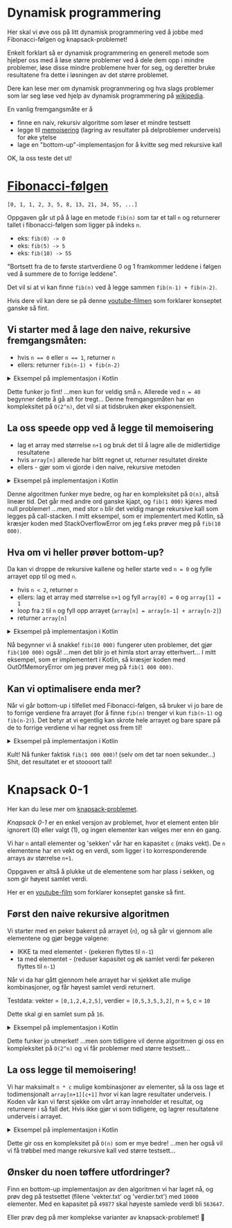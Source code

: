 # Dynamisk programmering

Her skal vi øve oss på litt dynamisk programmering ved å jobbe med Fibonacci-følgen og knapsack-problemet!

Enkelt forklart så er dynamisk programmering en generell metode som hjelper oss med å løse større problemer ved å dele dem opp i mindre problemer,
løse disse mindre problemene hver for seg, og deretter bruke resultatene fra dette i løsningen av det større problemet.

Dere kan lese mer om dynamisk programmering og hva slags problemer som lar seg løse ved hjelp av dynamisk programmering på [wikipedia](https://en.wikipedia.org/wiki/Dynamic_programming).

En vanlig fremgangsmåte er å
- finne en naiv, rekursiv algoritme som løser et mindre testsett
- legge til [memoisering](https://en.wikipedia.org/wiki/Memoization) (lagring av resultater på delproblemer underveis) for øke ytelse
- lage en "bottom-up"-implementasjon for å kvitte seg med rekursive kall

OK, la oss teste det ut!

# [Fibonacci-følgen](https://no.wikipedia.org/wiki/Fibonaccitall)
`[0, 1, 1, 2, 3, 5, 8, 13, 21, 34, 55, ...]`

Oppgaven går ut på å lage en metode `fib(n)` som tar et tall `n` og returnerer tallet i fibonacci-følgen som ligger på indeks `n`.

- eks: `fib(0) -> 0`
- eks: `fib(5) -> 5`
- eks: `fib(10) -> 55`

"Bortsett fra de to første startverdiene 0 og 1 framkommer leddene i følgen ved å summere de to forrige leddene".

Det vil si at vi kan finne `fib(n)` ved å legge sammen `fib(n-1) + fib(n-2)`.

Hvis dere vil kan dere se på denne [youtube-filmen](https://www.youtube.com/watch?v=vYquumk4nWw) som forklarer konseptet ganske så fint.

## Vi starter med å lage den naive, rekursive fremgangsmåten:
- hvis `n == 0` eller `n == 1`, returner `n`
- ellers: returner `fib(n-1) + fib(n-2)`

<details>
  <summary>Eksempel på implementasjon i Kotlin</summary>
    
  ```kotlin
fun fib(n: Int): BigInteger {
    if (n < 2) {
        return n.toBigInteger()
    }
    return fib(n - 1) + fib(n - 2)
}
  ```
  
</details>

Dette funker jo fint!
...men kun for veldig små `n`. Allerede ved `n = 40` begynner dette å gå alt for tregt...
Denne fremgangsmåten har en kompleksitet på `O(2^n)`, det vil si at tidsbruken øker eksponensielt.

## La oss speede opp ved å legge til memoisering

- lag et array med størrelse `n+1` og bruk det til å lagre alle de midlertidige resultatene
- hvis `array[n]` allerede har blitt regnet ut, returner resultatet direkte
- ellers - gjør som vi gjorde i den naive, rekursive metoden

<details>
  <summary>Eksempel på implementasjon i Kotlin</summary>
    
  ```kotlin
val array: Array<BigInteger?> = arrayOfNulls(n + 1)
fun fib(n: Int): BigInteger {
    if (array[n] != null) {
        return array[n]!!
    }
    if (n < 2) {
        return n.toBigInteger()
    }
    array[n] = fib(n - 1) + fib(n - 2)
    return array[n]
}
  ```
  
</details>

Denne algoritmen funker mye bedre, og har en kompleksitet på `O(n)`, altså lineær tid.
Det går med andre ord ganske kjapt, og `fib(1 000)` kjøres med null problemer! ...men, med stor `n` blir det veldig mange rekursive kall som legges på call-stacken.
I mitt eksempel, som er implementert med Kotlin, så kræsjer koden med StackOverflowError om jeg f.eks prøver meg på `fib(10 000)`.

## Hva om vi heller prøver bottom-up?
Da kan vi droppe de rekursive kallene og heller starte ved `n = 0` og fylle arrayet opp til og med `n`.

- hvis `n < 2`, returner `n`
- ellers: lag et array med størrelse `n+1` og fyll `array[0] = 0` og `array[1] = 1`
- loop fra `2` til `n` og fyll opp arrayet (`array[n] = array[n-1] + array[n-2]`)
- returner `array[n]`

<details>
  <summary>Eksempel på implementasjon i Kotlin</summary>
    
  ```kotlin
fun fib(n: Int): BigInteger {
    if (n < 2) {
        return n.toBigInteger()
    }
    val array = arrayOfNulls<BigInteger>(n + 1)
    array[0] = BigInteger.ZERO
    array[1] = BigInteger.ONE
    for (i in 2..n) {
        array[i] = array[i - 1]!! + array[i - 2]!!
    }
    return array[n]!!
}
  ```
  
</details>

Nå begynner vi å snakke! `fib(10 000)` fungerer uten problemer, det gjør `fib(100 000)` også!
...men det blir jo et himla stort array etterhvert... I mitt eksempel, som er implementert i Kotlin, så kræsjer koden med OutOfMemoryError om jeg prøver meg på `fib(1 000 000)`.

## Kan vi optimalisere enda mer?

Når vi går bottom-up i tilfellet med Fibonacci-følgen, så bruker vi jo bare de to forrige verdiene fra arrayet (for å finne `fib(n)` trenger vi kun `fib(n-1)` og `fib(n-2)`).
Det betyr at vi egentlig kan skrote hele arrayet og bare spare på de to forrige verdiene vi har regnet oss frem til!

<details>
  <summary>Eksempel på implementasjon i Kotlin</summary>
    
  ```kotlin
fun fib(n: Int): BigInteger {
    if (n < 2) {
        return n.toBigInteger()
    }
    var iMinusOne = BigInteger.ONE
    var iMinusTwo = BigInteger.ZERO
    var iCurrent = BigInteger.ZERO
    for (i in 2..n) {
        iCurrent = iMinusOne + iMinusTwo
        iMinusTwo = iMinusOne
        iMinusOne = iCurrent
    }
    return iCurrent
}
  ```
  
</details>

Kult!
Nå funker faktisk `fib(1 000 000)`! (selv om det tar noen sekunder...)
Shit, det resultatet er et stoooort tall!

# Knapsack 0-1 

Her kan du lese mer om [knapsack-problemet](https://en.wikipedia.org/wiki/Knapsack_problem).

*Knapsack 0-1* er en enkel versjon av problemet, hvor et element enten blir ignorert (0) eller valgt (1), og ingen elementer kan velges mer enn én gang.

Vi har `n` antall elementer og 'sekken' vår har en kapasitet `c` (maks vekt).
De `n` elementene har en vekt og en verdi, som ligger i to korresponderende arrays av størrelse `n+1`.

Oppgaven er altså å plukke ut de elementene som har plass i sekken, og som gir høyest samlet verdi.

Her er en [youtube-film](https://www.youtube.com/watch?v=xOlhR_2QCXY&t) som forklarer konseptet ganske så fint.

## Først den naive rekursive algoritmen
Vi starter med en peker bakerst på arrayet (`n`), og så går vi gjennom alle elementene og gjør begge valgene:
- IKKE ta med elementet - (pekeren flyttes til `n-1`)
- ta med elementet - (reduser kapasitet og øk samlet verdi før pekeren flyttes til `n-1`)

Når vi da har gått gjennom hele arrayet har vi sjekket alle mulige kombinasjoner, og får høyest samlet verdi returnert.

Testdata:
vekter = `[0,1,2,4,2,5]`,
verdier = `[0,5,3,5,3,2]`,
n = `5`,
c = `10`

Dette skal gi en samlet sum på `16`.

<details>
  <summary>Eksempel på implementasjon i Kotlin</summary>
    
  ```kotlin
fun knapsack(n: Int, c: Int): Int {
    if (n == 0 || c == 0) {
        return 0
    }
    if (vekter[n] > c) {
        return knapsack(n - 1, c)
    }
    val temp1 = knapsack(n - 1, c)
    val temp2 = verdier[n] + knapsack(n - 1, c - vekter[n])
    return max(temp1, temp2)
}
  ```
  
</details>

Dette funker jo utmerket! ...men som tidligere vil denne algoritmen gi oss en kompleksitet på `O(2^n)` og vi får problemer med større testsett...

## La oss legge til memoisering!

Vi har maksimalt `n * c` mulige kombinasjoner av elementer,
så la oss lage et todimensjonalt `array[n+1][c+1]` hvor vi kan lagre resultater underveis.
I Koden vår kan vi først sjekke om vårt array inneholder et resultat, og returnerer i så fall det.
Hvis ikke gjør vi som tidligere, og lagrer resultatene underveis i arrayet.

<details>
  <summary>Eksempel på implementasjon i Kotlin</summary>
    
  ```kotlin
val matrix: Array<IntArray> = Array(n + 1) { IntArray(n + 1) }
fun knapsack(n: Int, c: Int): Int {
    if (matrix[n][c] != 0) {
        return matrix[n][c]
    }
    if (n == 0 || c == 0) {
        return 0
    }
    if (vekter[n] > c) {
        return knapsack(n - 1, c)
    }
    val temp1 = knapsack(n - 1, c)
    val temp2 = verdier[n] + knapsack(n - 1, c - vekter[n])

    matrix[n][c] = max(temp1, temp2)
    return matrix[n][c]
}
  ```
  
</details>

Dette gir oss en kompleksitet på `O(n)` som er mye bedre!
...men her også vil vi få trøbbel med mange rekursive kall ved større testsett...

## Ønsker du noen tøffere utfordringer?
Finn en bottom-up implementasjon av den algoritmen vi har laget nå, og prøv deg på testsettet (filene 'vekter.txt' og 'verdier.txt') med `10000` elementer.
Med en kapasitet på `49877` skal høyeste samlede verdi bli `563647`.

Eller prøv deg på mer komplekse varianter av knapsack-problemet! 💪
